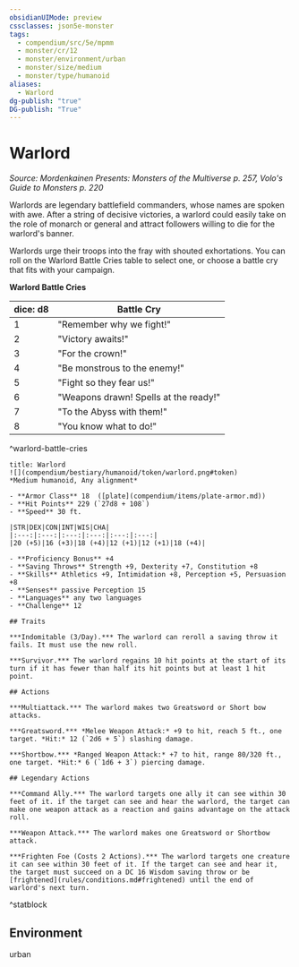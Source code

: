 ```yaml
---
obsidianUIMode: preview
cssclasses: json5e-monster
tags:
  - compendium/src/5e/mpmm
  - monster/cr/12
  - monster/environment/urban
  - monster/size/medium
  - monster/type/humanoid
aliases:
  - Warlord
dg-publish: "true"
DG-publish: "True"
---
```

# Warlord
*Source: Mordenkainen Presents: Monsters of the Multiverse p. 257, Volo's Guide to Monsters p. 220*  

Warlords are legendary battlefield commanders, whose names are spoken with awe. After a string of decisive victories, a warlord could easily take on the role of monarch or general and attract followers willing to die for the warlord's banner.

Warlords urge their troops into the fray with shouted exhortations. You can roll on the Warlord Battle Cries table to select one, or choose a battle cry that fits with your campaign.

**Warlord Battle Cries**

| dice: d8 | Battle Cry |
|----------|------------|
| 1 | "Remember why we fight!" |
| 2 | "Victory awaits!" |
| 3 | "For the crown!" |
| 4 | "Be monstrous to the enemy!" |
| 5 | "Fight so they fear us!" |
| 6 | "Weapons drawn! Spells at the ready!" |
| 7 | "To the Abyss with them!" |
| 8 | "You know what to do!" |
^warlord-battle-cries

```ad-statblock
title: Warlord
![](compendium/bestiary/humanoid/token/warlord.png#token)
*Medium humanoid, Any alignment*

- **Armor Class** 18  ([plate](compendium/items/plate-armor.md))
- **Hit Points** 229 (`27d8 + 108`)
- **Speed** 30 ft.

|STR|DEX|CON|INT|WIS|CHA|
|:---:|:---:|:---:|:---:|:---:|:---:|
|20 (+5)|16 (+3)|18 (+4)|12 (+1)|12 (+1)|18 (+4)|

- **Proficiency Bonus** +4
- **Saving Throws** Strength +9, Dexterity +7, Constitution +8
- **Skills** Athletics +9, Intimidation +8, Perception +5, Persuasion +8
- **Senses** passive Perception 15
- **Languages** any two languages
- **Challenge** 12

## Traits

***Indomitable (3/Day).*** The warlord can reroll a saving throw it fails. It must use the new roll.

***Survivor.*** The warlord regains 10 hit points at the start of its turn if it has fewer than half its hit points but at least 1 hit point.

## Actions

***Multiattack.*** The warlord makes two Greatsword or Short bow attacks.

***Greatsword.*** *Melee Weapon Attack:* +9 to hit, reach 5 ft., one target. *Hit:* 12 (`2d6 + 5`) slashing damage.

***Shortbow.*** *Ranged Weapon Attack:* +7 to hit, range 80/320 ft., one target. *Hit:* 6 (`1d6 + 3`) piercing damage.

## Legendary Actions

***Command Ally.*** The warlord targets one ally it can see within 30 feet of it. if the target can see and hear the warlord, the target can make one weapon attack as a reaction and gains advantage on the attack roll.

***Weapon Attack.*** The warlord makes one Greatsword or Shortbow attack.

***Frighten Foe (Costs 2 Actions).*** The warlord targets one creature it can see within 30 feet of it. If the target can see and hear it, the target must succeed on a DC 16 Wisdom saving throw or be [frightened](rules/conditions.md#frightened) until the end of warlord's next turn.
```
^statblock

## Environment

urban